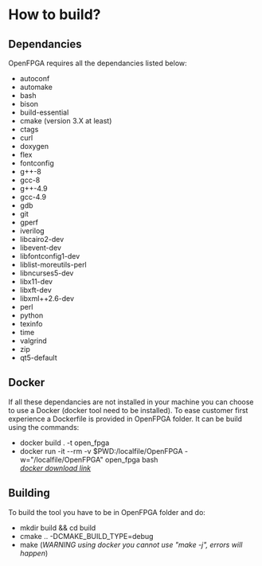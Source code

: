 # How to build?

## Dependancies

OpenFPGA requires all the dependancies listed below:
- autoconf
- automake
- bash
- bison
- build-essential
- cmake (version 3.X at least)
- ctags
- curl
- doxygen
- flex
- fontconfig
- g++-8
- gcc-8
- g++-4.9
- gcc-4.9
- gdb
- git
- gperf
- iverilog
- libcairo2-dev
- libevent-dev
- libfontconfig1-dev
- liblist-moreutils-perl
- libncurses5-dev
- libx11-dev
- libxft-dev
- libxml++2.6-dev
- perl
- python
- texinfo
- time
- valgrind
- zip
- qt5-default

## Docker

If all these dependancies are not installed in your machine you can choose to use a Docker (docker tool need to be installed). To ease customer first experience a Dockerfile is provided in OpenFPGA folder. It can be build using the commands: 
- docker build . -t open_fpga
- docker run -it --rm -v $PWD:/localfile/OpenFPGA -w="/localfile/OpenFPGA" open_fpga bash<br />
[*docker download link*](https://www.docker.com/products/docker-desktop)

## Building

To build the tool you have to be in OpenFPGA folder and do:
- mkdir build && cd build
- cmake .. -DCMAKE_BUILD_TYPE=debug
- make (*WARNING using docker you cannot use "make -j", errors will happen*)
